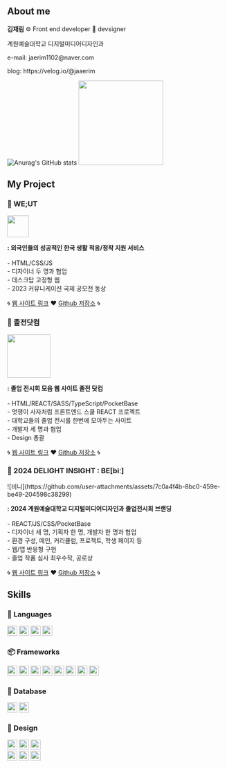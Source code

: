 
<div>
  <h2>About me</h2>
 <p><b>김재림</b> ⚙️ Front end developer 🍄 devsigner </p>
  <p>계원예술대학교 디지털미디어디자인과</p>
<p>e-mail: jaerim1102@naver.com</p>
<p>blog: https://velog.io/@jaaerim </p>

  ![Anurag's GitHub stats](https://github-readme-stats.vercel.app/api?username=jaerim1102&show_icons=true&theme=radical) 
  <img height="195px" src="https://github-readme-stats.vercel.app/api/top-langs/?username=jaerim1102&layout=compact">


<h2>My Project</h2>
<h3>🌈 WE;UT</h3>
<img width="50px" src="https://github.com/user-attachments/assets/18b8dcb8-f73b-4993-a4d7-86c03797dbe6" />
<p><b>: 외국인들의 성공적인 한국 생활 적응/정착 지원 서비스</b> </br>
</br>
- HTML/CSS/JS  </br>
- 디자이너 두 명과 협업  </br>
- 데스크탑 고정형 웹  </br>
- 2023 커뮤니케이션 국제 공모전 동상
</p>

🌀 <a font-size="13px" href="https://jaerim1102.github.io/WE.UT/">웹 사이트 링크</a> ❤️
<a font-size="13px" href="https://github.com/jaerim1102/WE.UT">Github 저장소</a> 🌀


<h3>📘 졸전닷컴</h3>
<img width="100px" src="https://github.com/user-attachments/assets/8b31a1bb-dfce-4ac6-a896-b47f8fc08347"/>
<p><b>: 졸업 전시회 모음 웹 사이트 졸전 닷컴</b></br>
</br>
- HTML/REACT/SASS/TypeScript/PocketBase </br>
- 멋쟁이 사자처럼 프론트엔드 스쿨 REACT 프로젝트 </br>
- 대학교들의 졸업 전시를 한번에 모아두는 사이트 </br>
- 개발자 세 명과 협업 </br>
- Design 총괄
</p>

🌀 <a font-size="13px" href="https://jjcom.netlify.app/">웹 사이트 링크</a> ❤️
<a font-size="13px" href="https://github.com/FRONTENDSCHOOL10/LEEKIM?tab=readme-ov-file">Github 저장소</a>  🌀


<h3>🧩 2024 DELIGHT INSIGHT : BE[biː] </h3>
![비니](https://github.com/user-attachments/assets/7c0a4f4b-8bc0-459e-be49-204598c38299)



<p><b>: 2024 계원예술대학교 디지털미디어디자인과 졸업전시회 브랜딩</b></br>
</br>
- REACT/JS/CSS/PocketBase </br>
- 디자이너 세 명, 기획자 한 명, 개발자 한 명과 협업 </br>
- 환경 구성, 메인, 커리큘럼, 프로젝트, 학생 페이지 등 </br>
- 웹/앱 반응형 구현 </br>
- 졸업 작품 심사 최우수작, 공로상
</p>

🌀 <a font-size="13px" href="http://www.digital-media.kr/degreeshow/2024">웹 사이트 링크</a> ❤️
<a font-size="13px" href="https://github.com/KaywonDMD2024/BE">Github 저장소</a>  🌀


<h2>Skills</h2>

<h3>📖 Languages</h3>
<img height="23px" src="https://img.shields.io/badge/html5-%23E34F26.svg?style=for-the-badge&logo=html5&logoColor=white" />
<img height="23px" src="https://img.shields.io/badge/css3-%231572B6.svg?style=for-the-badge&logo=css3&logoColor=white" />
<img height="23px" src="https://img.shields.io/badge/javascript-%23323330.svg?style=for-the-badge&logo=javascript&logoColor=%23F7DF1E" />
<img height="23px" src="https://img.shields.io/badge/TypeScript-007ACC?style=for-the-badge&logo=typescript&logoColor=white"/>

<h3>📦 Frameworks</h3>
<img height="23px" src="https://img.shields.io/badge/react-%2320232a.svg?style=for-the-badge&logo=react&logoColor=%2361DAFB" />
<img height="23px" src="https://img.shields.io/badge/React_Router-CA4245?style=for-the-badge&logo=react-router&logoColor=white"/>
<img height="23px" src="https://img.shields.io/badge/tailwindcss-%2338B2AC.svg?style=for-the-badge&logo=tailwind-css&logoColor=white" />
<img height="23px" src="https://img.shields.io/badge/SASS-hotpink.svg?style=for-the-badge&logo=SASS&logoColor=white" />
<img height="23px" src="https://img.shields.io/badge/GSAP-93CF2B?style=for-the-badge&logo=greensock&logoColor=white"/>
<img height="23px" src="https://img.shields.io/badge/Jekyll-CC0000?style=for-the-badge&logo=Jekyll&logoColor=white" />
<img height="23px" src="https://img.shields.io/badge/Node%20js-339933?style=for-the-badge&logo=nodedotjs&logoColor=white" />
<img height="23px" src="https://img.shields.io/badge/Vite-B73BFE?style=for-the-badge&logo=vite&logoColor=FFD62E"/>

<h3>💾 Database</h3>
<img height="23px" src="https://img.shields.io/badge/MongoDB-4EA94B?style=for-the-badge&logo=mongodb&logoColor=white"/>
<img height="23px" src="https://img.shields.io/badge/PocketBase-B8DBE4?style=for-the-badge&logo=PocketBase&logoColor=white" />

<h3>🎀 Design</h3>
<img height="23px" src="https://img.shields.io/badge/Adobe%20After%20Effects-9999FF.svg?style=for-the-badge&logo=Adobe%20After%20Effects&logoColor=white" />
<img height="23px" src="https://img.shields.io/badge/adobe%20illustrator-%23FF9A00.svg?style=for-the-badge&logo=adobe%20illustrator&logoColor=white" />
<img height="23px" src="https://img.shields.io/badge/Adobe%20InDesign-49021F?style=for-the-badge&logo=adobeindesign&logoColor=white" />
</br>
<img height="23px" src="https://img.shields.io/badge/adobe%20photoshop-%2331A8FF.svg?style=for-the-badge&logo=adobe%20photoshop&logoColor=white" />
<img height="23px" src="https://img.shields.io/badge/Adobe%20Premiere%20Pro-9999FF.svg?style=for-the-badge&logo=Adobe%20Premiere%20Pro&logoColor=white" />
<img height="23px" src="https://img.shields.io/badge/figma-%23F24E1E.svg?style=for-the-badge&logo=figma&logoColor=white" />
</div>
